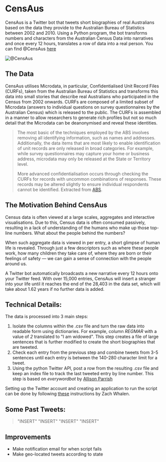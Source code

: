 # CensAus
CensAus is a Twitter bot that tweets short biographies of real Australians based on the data they provide to the Australian Bureau of Statistics between 2002 and 2010. Using a Python program, the bot transforms numbers and characters from the Australian Census Data into narratives and once every 12 hours, translates a row of data into a real person. You can find @CensAus [here](https://twitter.com/CensAus)

![@CensAus](IMAGE)

## The Data
CensAus utilises Microdata, in particular, Confidentialised Unit Record Files (CURFs), taken from the Australian Bureau of Statistics and transforms this data into small stories that describe real Australians who participated in the Census from 2002 onwards. CURFs are composed of a limited subset of Microdata (answers to individual questions on survey questionnaires by the Australian Census) which is released to the public. The CURFs is assembled in a manner to allow researchers to generate rich profiles but not so much detail that the Microdata can be deanonymised and reveal these identities. 

> The most basic of the techniques employed by the ABS involves removing all identifying information, such as names and addresses. Additionally, the data items that are most likely to enable identification of unit records are only released in broad categories. For example, while survey questionnaires may capture your home or business address, microdata may only be released at the State or Territory level.
> 
> More advanced confidentialisation occurs through checking the CURFs for records with uncommon combinations of responses. These records may be altered slightly to ensure individual respondents cannot be identified.
Extracted from [ABS](https://www.abs.gov.au/websitedbs/D3310114.nsf/home/CURF:+What+is+CURF+Microdata).


## The Motivation Behind CensAus
Census data is often viewed at a large scales, aggregates and interactive visualisations. Due to this, Census data is often consumed passively, resulting in a lack of understanding of the humans who make up those top-line numbers. What about the people behind the numbers? 

When such aggregate data is viewed in per entry, a short glimpse of human life is revealed. Through just a few descriptors such as where these people work, how many children they take care of, where they are born or their feelings of safety — we can gain a sense of connection with the people around us. 

A Twitter bot automatically broadcasts a new narrative every 12 hours onto your Twitter feed. With over 15,000 entries, CensAus will insert a stranger into your life until it reaches the end of the 28,403 in the data set, which will take about 1.62 years if no further data is added.

## Technical Details:
The data is processed into 3 main steps:
1. Isolate the columns within the .csv file and turn the raw data into readable form using dictionaries. For example, column *REGMAR* with a value of *2* translated to "I am widowed". This step creates a file of large sentences that is further modified to create the short biographies that are tweeted.
2. Check each entry from the previous step and combine tweets from 3-5 sentences until each entry is between the 140-280 character limit for a tweet.
3. Using the python Twitter API, post a row from the resulting .csv file and keep an index file to track the last tweeted entry by line number. This step is based on *everywordbot* by [Allison Parrish](http://www.decontextualize.com/)
  

Setting up the Twitter account and creating an application to run the script can be done by following [these](http://www.zachwhalen.net/posts/how-to-make-a-twitter-bot-with-google-spreadsheets-version-04/) instructions by Zach Whalen.

## Some Past Tweets:
> "INSERT"
> "INSERT"
> "INSERT"
> "INSERT"

## Improvements
  - Make notification email for when script fails
  - Make geo-located tweets according to state
